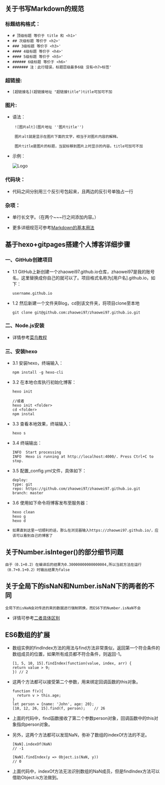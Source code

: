 

## 关于书写Markdown的规范
### 标题结构格式：

 * `# 顶级标题 等价于 title 和 <h1>'`
 * `## 次级标题 等价于 <h2>'`
 * `### 3级标题 等价于 <h3>'`
 * `#### 4级标题 等价于 <h4>'`
 * `#### 5级标题 等价于 <h5>'`
 * `###### 6级标题 等价于 <h6>'`
 * `####### 注：此行错误，标题层级最多6级 没有<h7>标签'`

### 超链接:

* `[超链接名](超链接地址 "超链接title")title可加可不加`

### 图片:
* 语法：
  ```
   ![图片alt](图片地址 ''图片title'')

   图片alt就是显示在图片下面的文字，相当于对图片内容的解释。

   图片title是图片的标题，当鼠标移到图片上时显示的内容。title可加可不加
  ```
* 示例：

  ![Logo](http://www.gaoxiaogif.com/d/file/201903/fd5cdf15d44e9765781c62c0048a8201.jpg)

### 代码块：

* 代码之间分别用三个反引号包起来，且两边的反引号单独占一行

### 杂项：

* 单行长文字。（在两个~~~行之间添加内容。）
  
* 更多详细规范可参考[Markdown的基本用法](https://www.jianshu.com/p/191d1e21f7ed)

## 基于hexo+gitpages搭建个人博客详细步骤

### 一、GitHub创建项目
* 1.1 GitHub上新创建一个zhaowei97.github.io仓库，zhaowei97是我的账号名，这里替换成你自己的就可以了。项目格式名称为[用户名].github.io，如下：
  
   ```
   username.github.io
   ```

* 1.2 然后新建一个文件夹Blog，cd到该文件夹，将项目clone至本地

   ```
   git clone git@github.com:zhaowei97/zhaowei97.github.io.git
   ``` 

### 二、Node.js安装

* 详情参考[菜鸟教程](https://www.runoob.com/nodejs/nodejs-install-setup.html)

### 三、安装hexo

* 3.1 安装hexo，终端输入：
  ```
  npm install -g hexo-cli
  ```
* 3.2 在本地仓库执行初始化博客：
  ```
  hexo init

  //或者
  hexo init <folder>
  cd <folder>
  npm instal
  ```
* 3.3 查看本地效果，终端输入：
  ```
  hexo s
  ```
* 3.4 终端输出：
  ```
  INFO  Start processing
  INFO  Hexo is running at http://localhost:4000/. Press Ctrl+C to stop.
  ```
* 3.5 配置_config.yml文件，具体如下：
  ```
  deploy:
  type: git
  repo: https://github.com/zhaowei97/zhaowei97.github.io.git
  branch: master
  ```
* 3.6 使用如下命令将博客发布至服务器：
  ```
  hexo clean
  hexo g
  hexo d
  ```
* 
  ~~~
  如果直到这里一切顺利的话，那么在浏览器输入https://zhaowei97.github.io/，应该可以看到自己的博客了
  ~~~

## 关于Number.isInteger()的部分细节问题
 ~~~
 由于（0.1+0.2）在编译后的结果为0.30000000000000004,所以当前方法在运行（0.7+0.1+0.2）时输出结果为false
 ~~~

## 关于全局下的isNaN和Number.isNaN下的两者的不同

 ~~~
 全局下的isNaN会对传进的来的数据进行强制转换，而ES6下的Number.isNaN不会
 ~~~

* 详情可参考[二者具体区别](https://juejin.im/post/5aea8381518825672565b2fe)

## ES6数组的扩展

  * 数组实例的findIndex方法的用法与find方法非常类似，返回第一个符合条件的数组成员的位置，如果所有成员都不符合条件，则返回-1。
    ```
    [1, 5, 10, 15].findIndex(function(value, index, arr) {
    return value > 9;
    }) // 2
    ```
  * 这两个方法都可以接受第二个参数，用来绑定回调函数的this对象。
    ```
    function f(v){
      return v > this.age;
    }
    let person = {name: 'John', age: 20};
    [10, 12, 26, 15].find(f, person);    // 26
    ```
  * 上面的代码中，find函数接收了第二个参数person对象，回调函数中的this对象指向person对象。

  * 另外，这两个方法都可以发现NaN，弥补了数组的indexOf方法的不足。
    ```
    [NaN].indexOf(NaN)
    // -1

    [NaN].findIndex(y => Object.is(NaN, y))
    // 0
    ```
  * 上面代码中，indexOf方法无法识别数组的NaN成员，但是findIndex方法可以借助Object.is方法做到。